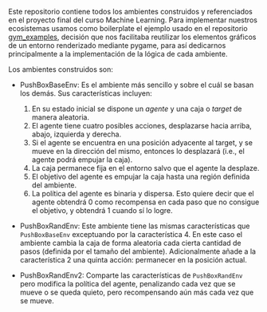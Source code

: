 Este repositorio contiene todos los ambientes construidos y referenciados en el proyecto final del curso Machine Learning. Para implementar nuestros ecosistemas usamos como boilerplate el ejemplo usado en el repositorio [gym_examples](https://github.com/Farama-Foundation/gym-examples), decisión que nos facilitaba reutilizar los elementos gráficos de un entorno renderizado mediante pygame, para así dedicarnos principalmente a la implementación de la lógica de cada ambiente.

Los ambientes construidos son:

- PushBoxBaseEnv: Es el ambiente más sencillo y sobre el cuál se basan los demás. Sus características incluyen:

    1. En su estado inicial se dispone un *agente* y una caja o *target* de manera aleatoria.
    2. El agente tiene cuatro posibles acciones, desplazarse hacia arriba, abajo, izquierda y derecha.
    3. Si el agente se encuentra en una posición adyacente al target, y se mueve en la dirección del mismo, entonces lo desplazará (i.e., el agente podrá empujar la caja).
    4. La caja permanece fija en el entorno salvo que el agente la desplaze.
    5. El objetivo del agente es empujar la caja hasta una región definida del ambiente.
    6. La política del agente es binaria y dispersa. Esto quiere decir que el agente obtendrá 0 como recompensa en cada paso que no consigue el objetivo, y obtendrá 1 cuando sí lo logre.

- PushBoxRandEnv: Este ambiente tiene las mismas características que `PushBoxBaseEnv` exceptuando por la característica 4. En este caso el ambiente cambia la caja de forma aleatoria cada cierta cantidad de pasos (definida por el tamaño del ambiente). Adicionalmente añade a la característica 2 una quinta acción: permanecer en la posición actual.

- PushBoxRandEnv2: Comparte las características de `PushBoxRandEnv` pero modifica la política del agente, penalizando cada vez que se mueve o se queda quieto, pero recompensando aún más cada vez que se mueve.
